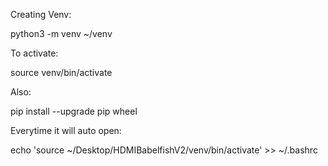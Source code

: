 Creating Venv:

python3 -m venv ~/venv

To activate:

source venv/bin/activate

Also:

pip install --upgrade pip wheel

Everytime it will auto open:

echo 'source ~/Desktop/HDMIBabelfishV2/venv/bin/activate' >> ~/.bashrc


